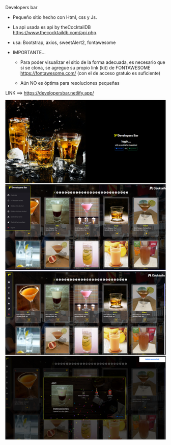 Developers bar

- Pequeño sitio hecho con Html, css y Js.
- La api usada es api by theCocktailDB https://www.thecocktaildb.com/api.php.
- usa: Bootstrap, axios, sweetAlert2, fontawesome

- IMPORTANTE... 
    - Para poder visualizar el sitio de la forma adecuada, es necesario que si se clona, se agregue su propio link (kit) de FONTAWESOME https://fontawesome.com/ (con el de acceso gratuio es suficiente)

    - Aún NO es óptima para resoluciones pequeñas


LINK ==> https://developersbar.netlify.app/

![alt text](assets/img/previews/image.png)
![alt text](assets/img/previews/navbar.png)
![alt text](assets/img/previews/cocktails.png)
![alt text](assets/img/previews/favorites.png)
